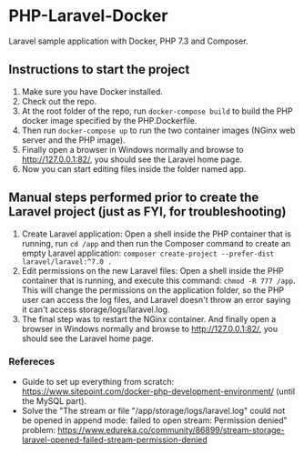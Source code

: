 # PHP-Laravel-Docker
Laravel sample application with Docker, PHP 7.3 and Composer.

## Instructions to start the project
1. Make sure you have Docker installed.
2. Check out the repo.
3. At the root folder of the repo, run ```docker-compose build``` to build the PHP docker image specified by the PHP.Dockerfile.
4. Then run ```docker-compose up``` to run the two container images (NGinx web server and the PHP image).
5. Finally open a browser in Windows normally and browse to http://127.0.0.1:82/, you should see the Laravel home page.
6. Now you can start editing files inside the folder named app.


## Manual steps performed prior to create the Laravel project (just as FYI,  for troubleshooting)
1. Create Laravel application: Open a shell inside the PHP container that is running, run ```cd /app``` and then run the Composer command to create an empty Laravel application: ```composer create-project --prefer-dist laravel/laravel:^7.0 .```
2. Edit permissions on the new Laravel files: Open a shell inside the PHP container that is running, and execute this command: ```chmod -R 777 /app```. This will change the permissions on the application folder, so the PHP user can access the log files, and Laravel doesn't throw an error saying it can't access storage/logs/laravel.log.
3. The final step was to restart the NGinx container. And finally open a browser in Windows normally and browse to http://127.0.0.1:82/, you should see the Laravel home page.

### Refereces
- Guide to set up everything from scratch: https://www.sitepoint.com/docker-php-development-environment/ (until the MySQL part).
- Solve the "The stream or file "/app/storage/logs/laravel.log" could not be opened in append mode: failed to open stream: Permission denied" problem: https://www.edureka.co/community/86899/stream-storage-laravel-opened-failed-stream-permission-denied